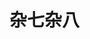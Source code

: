 # 杂七杂八

<csdn-others />

<script setup>
import csdnOthers from '../../view/csdn/others.vue'
</script>
